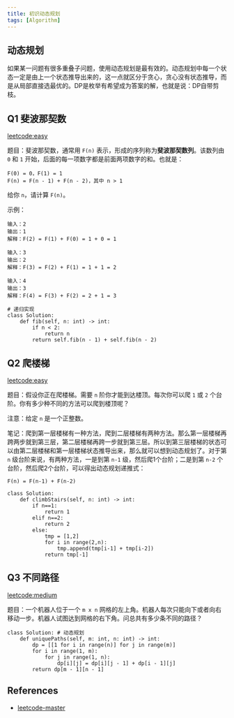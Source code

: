 ```yaml
---
title: 初识动态规划
tags: [Algorithm]
---
```


## 动态规划
如果某一问题有很多重叠子问题，使用动态规划是最有效的。动态规划中每一个状态一定是由上一个状态推导出来的，这一点就区分于贪心，贪心没有状态推导，而是从局部直接选最优的。DP是枚举有希望成为答案的解，也就是说：DP自带剪枝。

## Q1 斐波那契数
[leetcode:easy](https://leetcode-cn.com/problems/fibonacci-number/)

题目：斐波那契数，通常用 `F(n)` 表示，形成的序列称为**斐波那契数列**。该数列由 `0` 和 `1` 开始，后面的每一项数字都是前面两项数字的和。也就是：
```
F(0) = 0，F(1) = 1
F(n) = F(n - 1) + F(n - 2)，其中 n > 1
```

给你 `n`，请计算 `F(n)`。

示例：
```
输入：2
输出：1
解释：F(2) = F(1) + F(0) = 1 + 0 = 1

输入：3
输出：2
解释：F(3) = F(2) + F(1) = 1 + 1 = 2

输入：4
输出：3
解释：F(4) = F(3) + F(2) = 2 + 1 = 3
```

```
# 递归实现
class Solution:
    def fib(self, n: int) -> int:
        if n < 2:
            return n
        return self.fib(n - 1) + self.fib(n - 2)
```

## Q2 爬楼梯
[leetcode:easy](https://leetcode-cn.com/problems/climbing-stairs/)

题目：假设你正在爬楼梯。需要 `n` 阶你才能到达楼顶。每次你可以爬 `1` 或 `2` 个台阶。你有多少种不同的方法可以爬到楼顶呢？

注意：给定 `n` 是一个正整数。

笔记：爬到第一层楼梯有一种方法，爬到二层楼梯有两种方法。那么第一层楼梯再跨两步就到第三层，第二层楼梯再跨一步就到第三层。所以到第三层楼梯的状态可以由第二层楼梯和第一层楼梯状态推导出来，那么就可以想到动态规划了。对于第 `n` 级台阶来说，有两种方法，一是到第 `n-1` 级，然后爬1个台阶；二是到第 `n-2` 个台阶，然后爬2个台阶，可以得出动态规划递推式：
```
F(n) = F(n-1) + F(n-2)
```

```
class Solution:
    def climbStairs(self, n: int) -> int:
        if n==1:
            return 1
        elif n==2:
            return 2
        else:
            tmp = [1,2]
            for i in range(2,n):
                tmp.append(tmp[i-1] + tmp[i-2])
            return tmp[-1]
```

## Q3 不同路径
[leetcode:medium](https://leetcode-cn.com/problems/unique-paths/)

题目：一个机器人位于一个 `m x n` 网格的左上角。机器人每次只能向下或者向右移动一步。机器人试图达到网格的右下角。问总共有多少条不同的路径？

```
class Solution: # 动态规划
    def uniquePaths(self, m: int, n: int) -> int:
        dp = [[1 for i in range(n)] for j in range(m)]
        for i in range(1, m):
            for j in range(1, n):
                dp[i][j] = dp[i][j - 1] + dp[i - 1][j]
        return dp[m - 1][n - 1]
```

## References
- [leetcode-master](https://github.com/youngyangyang04/leetcode-master)
